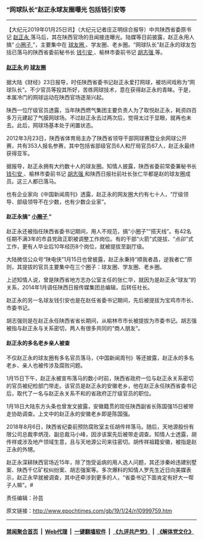 ### “网球队长”赵正永球友圈曝光 包括钱引安等
------------------------

<p>
 【大纪元2019年01月25日讯】（大纪元记者庄正明综合报导）中共陕西省委原书记
 <a href="http://www.epochtimes.com/gb/tag/%E8%B5%B5%E6%AD%A3%E6%B0%B8.html">
  赵正永
 </a>
 落马后，其在陕西官场的丑闻接连曝光。陆媒等日前披露，赵正永用人搞“
 <a href="http://www.epochtimes.com/gb/tag/%E5%B0%8F%E5%9C%88%E5%AD%90.html">
  小圈子
 </a>
 ”，主要集中在
 <a href="http://www.epochtimes.com/gb/tag/%E7%90%83%E5%8F%8B%E5%9C%88.html">
  球友圈
 </a>
 、学友圈、老乡圈。“网球队长”赵正永的球友包括已落马的陕西省委前秘书长
 <a href="http://www.epochtimes.com/gb/tag/%E9%92%B1%E5%BC%95%E5%AE%89.html">
  钱引安
 </a>
 、榆林市委前书记
 <a href="http://www.epochtimes.com/gb/tag/%E8%83%A1%E5%BF%97%E5%BC%BA.html">
  胡志强
 </a>
 等。
</p>
<h4>
 <a href="http://www.epochtimes.com/gb/tag/%E8%B5%B5%E6%AD%A3%E6%B0%B8.html">
  赵正永
 </a>
 的
 <a href="http://www.epochtimes.com/gb/tag/%E7%90%83%E5%8F%8B%E5%9C%88.html">
  球友圈
 </a>
</h4>
<p>
 据大陆《财经》23日报导，时任陕西省委书记赵正永爱打网球，被坊间戏称为“网球队长”。不少官员等投其所好，苦练网球技术，意在获得赵正永的青睐。于是，本属冷门的网球运动在陕西官场逐渐兴起。
</p>
<p>
 陕西一位厅级官员透露，当年陕西燃气集团主要负责人为了取悦赵正永，耗资四百多万元建起了气膜网球场。不过赵正永去过两次后，觉得太过于显眼，就再也未去。此后，网球场基本处于闲置状态。
</p>
<p>
 2012年3月23日，陕西省体育局主办了陕西省领导干部网球赛暨业余网球公开赛，共有353人报名参赛，其中包括省部级官员6人和厅局官员67人，赵正永最终获得亚军。
</p>
<p>
 据报导，赵正永拥有大约数十人的球友圈。知情人披露，陕西省委前常委兼秘书长
 <a href="http://www.epochtimes.com/gb/tag/%E9%92%B1%E5%BC%95%E5%AE%89.html">
  钱引安
 </a>
 、榆林市委前书记
 <a href="http://www.epochtimes.com/gb/tag/%E8%83%A1%E5%BF%97%E5%BC%BA.html">
  胡志强
 </a>
 和陕西日报社前社长张仁华都是赵的球友圈成员。这三人都已落马。
</p>
<p>
 也有企业家向《中国新闻周刊》透露，赵正永的网友圈大约有七十人，“厅级领导、部级领导不在少数，也有少数企业家”。
</p>
<h4>
 赵正永搞“
 <a href="http://www.epochtimes.com/gb/tag/%E5%B0%8F%E5%9C%88%E5%AD%90.html">
  小圈子
 </a>
 ”
</h4>
<p>
 赵正永还被指任陕西省委书记期间，用人不规范，搞“小圈子”“搭天线”。有42名任期不满3年的市县党政正职被调整工作岗位。有的干部“火箭”式提拔、“点卯”式工作，更有人毕业后10年经历8个岗位，就被提拔至副厅级。
</p>
<p>
 大陆微信公众号“陕电侠”1月15日也曾披露，赵正永秉持“顺我者昌，逆我者亡”原则，其提拔的官员主要集中在三个圈子：球友圈、学友圈、老乡圈。
</p>
<p>
 上述知情人说，曾是陕西省地方志办公室主任的张仁华，就因为是赵正永“球友”的关系，2014年1月调任陕西日报传媒集团总编辑，后转任社长。
</p>
<p>
 赵正永的另一名球友钱引安也是在赵任省委书记期间，先后被提拔为宝鸡市市长、市委书记。
</p>
<p>
 胡志强则是在赵正永任陕西省省长期间，从榆林市市长被提拔为市委书记。胡志强被指与赵正永与关系密切，两人有很多共同的“商人朋友”。
</p>
<h4>
 赵正永的多名老乡亲人被查
</h4>
<p>
 不仅赵正永的球友圈有多名官员落马，《中国新闻周刊》等还披露，赵正永的多名老乡、亲人也被传涉及腐败问题。
</p>
<p>
 1月15日下午，赵正永被宣布落马的数小时前，陕西省政府一位与赵正永关系密切的官员被纪检部门带走。该官员是赵正永的安徽老乡，他在赵正永任陕西省委书记后，取代了一名与赵正永关系不和的省政府正厅级官员的职位。
</p>
<p>
 1月18日大陆东方头条也曾发文披露，安徽籍贯的现任陕西副省长陈国强15日被带走协助调查。上文中的赵正永的安徽老乡即是陈国强。
</p>
<p>
 2018年8月6日，陕西省纪委前预防腐败室主任胡传祥落马。随后，天地源股份有限公司总裁李炳茂、副总裁马小峰，因涉该案先后被带走调查。知情人士透露，胡传祥或涉及地产领域生意，且与天地源公司来往密切。胡传祥祖籍安徽，被指是赵正永的外甥。
</p>
<p>
 赵正永深耕陕西官场近15年，除了饱受诟病的用人选人问题，其还涉秦岭违建别墅案、陕西千亿矿权纠纷案、胡志强案等。多次爆料的知情人罗先生近日向美媒表示，赵正永早就被调查，其中还牵涉到更多的人，“省委书记下面肯定有好大一帮子人嘛”。#
</p>
<p>
 责任编辑：孙芸
</p>

原文链接：http://www.epochtimes.com/gb/19/1/24/n10999759.htm


------------------------
#### [禁闻聚合首页](https://github.com/gfw-breaker/banned-news/blob/master/README.md) &nbsp;|&nbsp; [Web代理](https://github.com/gfw-breaker/open-proxy/blob/master/README.md) &nbsp;|&nbsp; [一键翻墙软件](https://github.com/gfw-breaker/nogfw/blob/master/README.md) &nbsp;|&nbsp; [《九评共产党》](https://github.com/gfw-breaker/9ping.md/blob/master/README.md#九评之一评共产党是什么) &nbsp;|&nbsp; [《解体党文化》](https://github.com/gfw-breaker/jtdwh.md/blob/master/README.md#绪论)